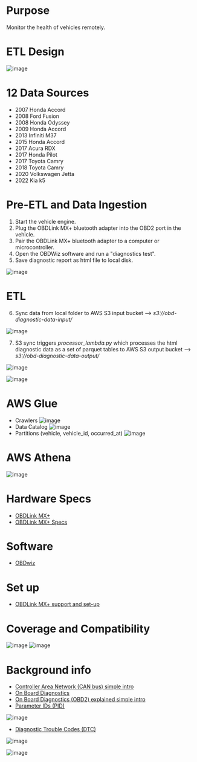 # Purpose
Monitor the health of vehicles remotely. 
 
# ETL Design 
![image](https://user-images.githubusercontent.com/76083769/155837691-7faa2c4e-601f-4ecf-8813-8ac03b1c547c.png)

# 12 Data Sources 
 - 2007 Honda Accord
 - 2008 Ford Fusion
 - 2008 Honda Odyssey
 - 2009 Honda Accord
 - 2013 Infiniti M37
 - 2015 Honda Accord
 - 2017 Acura RDX
 - 2017 Honda Pilot
 - 2017 Toyota Camry
 - 2018 Toyota Camry
 - 2020 Volkswagen Jetta
 - 2022 Kia k5

# Pre-ETL and Data Ingestion
 1. Start the vehicle engine.
 2. Plug the OBDLink MX+ bluetooth adapter into the OBD2 port in the vehicle.
 3. Pair the OBDLink MX+ bluetooth adapter to a computer or microcontroller.
 4. Open the OBDWiz software and run a "diagnostics test".
 5. Save diagnostic report as html file to local disk. 

![image](https://user-images.githubusercontent.com/76083769/158509627-bf724ee7-234b-49b9-bc2f-cfe99c76e8e2.png)

# ETL
 6. Sync data from local folder to AWS S3 input bucket --> _s3://obd-diagnostic-data-input/_

![image](https://user-images.githubusercontent.com/76083769/156126845-7434ae87-8c62-43bd-b93e-16b867706fde.png)

7. S3 sync triggers _processor_lambda.py_ which processes the html diagnostic data as a set of parquet tables to AWS S3 output bucket --> _s3://obd-diagnostic-data-output/_

![image](https://user-images.githubusercontent.com/76083769/156135451-898681c2-7d5b-4ec0-bcfb-fea39c98788e.png)

![image](https://user-images.githubusercontent.com/76083769/156138229-ffab6cea-b570-48e9-af69-db259a2b1ee9.png)

# AWS Glue
- Crawlers 
![image](https://user-images.githubusercontent.com/76083769/156142316-2d5606c6-6ba2-4ebf-98f2-86ed212d0662.png)
- Data Catalog
![image](https://user-images.githubusercontent.com/76083769/156147871-5fa2286d-e01e-42ab-9663-9c3eeabf8ef9.png)
- Partitions (vehicle, vehicle_id, occurred_at)
![image](https://user-images.githubusercontent.com/76083769/156148405-8faf6b12-a960-4dfa-ac69-19b4445653e5.png)


# AWS Athena 
![image](https://user-images.githubusercontent.com/76083769/156147708-b84db3e8-a594-4e91-a05a-4788b86fe691.png) 

 # Hardware Specs 
 - [OBDLink MX+](https://www.obdlink.com/products/obdlink-mxp/)
 - [OBDLink MX+ Specs](https://www.obdlink.com/wp-content/uploads/2019/01/app_support.pdf)

# Software
 - [OBDwiz](https://www.obdlink.com/software/)

# Set up
- [OBDLink MX+ support and set-up](https://www.obdlink.com/support/mxp/#win-mxp)

# Coverage and Compatibility

![image](https://user-images.githubusercontent.com/76083769/156130747-bf3cd1b7-522d-4fae-8f23-c6438ef4499a.png)
![image](https://user-images.githubusercontent.com/76083769/156130873-99054a4e-0a36-4987-89e1-91f0a335f635.png)


# Background info
- [Controller Area Network (CAN bus) simple intro](https://www.csselectronics.com/pages/can-bus-simple-intro-tutorial)
- [On Board Diagnostics](https://en.wikipedia.org/wiki/On-board_diagnostics)
- [On Board Diagnostics (OBD2) explained simple intro](https://www.csselectronics.com/pages/obd2-explained-simple-intro)
- [Parameter IDs (PID)](https://en.wikipedia.org/wiki/OBD-II_PIDs)

![image](https://user-images.githubusercontent.com/76083769/149011965-7d9670ee-1549-4838-8745-8b0c0b6768de.png)

- [Diagnostic Trouble Codes (DTC)](https://www.dmv.de.gov/VehicleServices/inspections/pdfs/dtc_list.pdf)

![image](https://user-images.githubusercontent.com/76083769/148725136-97df9337-a5a8-4445-9896-a6a814261287.png)

![image](https://user-images.githubusercontent.com/76083769/149032586-7ebc24ec-5ea5-4d52-b9a6-f0d393a6c68f.png)

